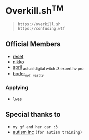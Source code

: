 # Overkill.sh<sup>TM</sup>
> `https://overkill.sh` <br/>
> `https://confusing.wtf` <br/>

## Official Members
- [reset](https://github.com/resetd3v)
- [nikko](https://github.com/n-ikko)
- [april](https://github.com/methodhandle) <sub>actual digital witch :3 expert hv pro</sub>
- [boder](https://github.com/Body-Alhoha)<sub>_`not really`_</sub>

### Applying
- `lwes`

## Special thanks to
- `my gf and her car :3`
- [autism inc](https://discord.gg/bukkit) `(for autism training)`
